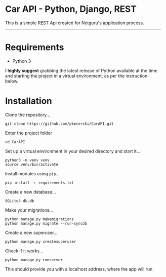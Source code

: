 # Car API - Python, Django, REST

This is a simple REST Api created for Netguru's application process.

----

# Requirements

* Python 3

I **highly suggest** grabbing the latest release of Python available at the time and starting the project in a virtual environment, as per the instruction below.

# Installation

Clone the repository...

    git clone https://github.com/pkecerski/CarAPI.git

Enter the project folder

    cd CarAPI

Set up a virtual environment in your desired directory and start it...

    python3 -m venv venv
    source venv/bin/activate

Install modules using `pip`...

    pip install -r requirements.txt

Create a new database...

    SQLite3 db.db

Make your migrations...
    
    python manage.py makemigrations
    python manage.py migrate --run-syncdb

Create a new superuser...

    python manage.py createsuperuser

Check if it works...

    python manage.py runserver

This should provide you with a localhost address, where the app will run.